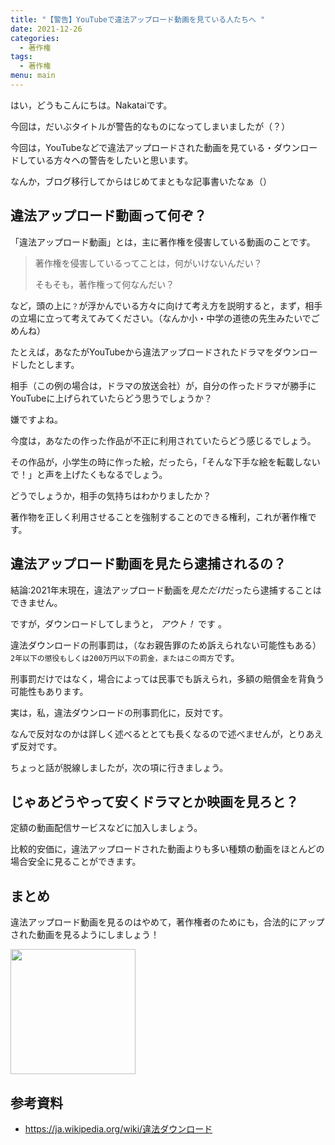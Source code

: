 ```yaml
---
title: "【警告】YouTubeで違法アップロード動画を見ている人たちへ "
date: 2021-12-26
categories:
  - 著作権
tags:
  - 著作権
menu: main
---
```


はい，どうもこんにちは。Nakataiです。

今回は，だいぶタイトルが警告的なものになってしまいましたが（？）

今回は，YouTubeなどで違法アップロードされた動画を見ている・ダウンロードしている方々への警告をしたいと思います。

なんか，ブログ移行してからはじめてまともな記事書いたなぁ（）

## 違法アップロード動画って何ぞ？

「違法アップロード動画」とは，主に著作権を侵害している動画のことです。

> 著作権を侵害しているってことは，何がいけないんだい？
>
> そもそも，著作権って何なんだい？

など，頭の上に`？`が浮かんでいる方々に向けて考え方を説明すると，まず，相手の立場に立って考えてみてください。（なんか小・中学の道徳の先生みたいでごめんね）

たとえば，あなたがYouTubeから違法アップロードされたドラマをダウンロードしたとします。

相手（この例の場合は，ドラマの放送会社）が，自分の作ったドラマが勝手にYouTubeに上げられていたらどう思うでしょうか？

嫌ですよね。

今度は，あなたの作った作品が不正に利用されていたらどう感じるでしょう。

その作品が，小学生の時に作った絵，だったら，「そんな下手な絵を転載しないで！」と声を上げたくもなるでしょう。

どうでしょうか，相手の気持ちはわかりましたか？

著作物を正しく利用させることを強制することのできる権利，これが著作権です。

## 違法アップロード動画を見たら逮捕されるの？

結論:2021年末現在，違法アップロード動画を*見ただけ*だったら逮捕することはできません。

ですが，ダウンロードしてしまうと， *アウト！* です 。

違法ダウンロードの刑事罰は，（なお親告罪のため訴えられない可能性もある）`2年以下の懲役もしくは200万円以下の罰金，またはこの両方`です。

刑事罰だけではなく，場合によっては民事でも訴えられ，多額の賠償金を背負う可能性もあります。

実は，私，違法ダウンロードの刑事罰化に，反対です。

なんで反対なのかは詳しく述べるととても長くなるので述べませんが，とりあえず反対です。

ちょっと話が脱線しましたが，次の項に行きましょう。

## じゃあどうやって安くドラマとか映画を見ろと？

定額の動画配信サービスなどに加入しましょう。

比較的安価に，違法アップロードされた動画よりも多い種類の動画をほとんどの場合安全に見ることができます。

## まとめ

違法アップロード動画を見るのはやめて，著作権者のためにも，合法的にアップされた動画を見るようにしましょう！

<img src="https://i.imgur.com/NA6RKr1.png" width="200">

## 参考資料

- <https://ja.wikipedia.org/wiki/違法ダウンロード>

<Disqus>
